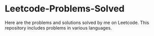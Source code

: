 # Leetcode-Problems-Solved
Here are the problems and solutions solved by me on Leetcode. 
This repository includes problems in various languages.
